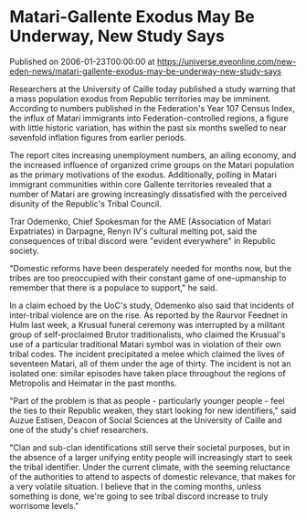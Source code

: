 # Matari-Gallente Exodus May Be Underway, New Study Says
Published on 2006-01-23T00:00:00 at https://universe.eveonline.com/new-eden-news/matari-gallente-exodus-may-be-underway-new-study-says

Researchers at the University of Caille today published a study warning that a mass population exodus from Republic territories may be imminent. According to numbers published in the Federation's Year 107 Census Index, the influx of Matari immigrants into Federation-controlled regions, a figure with little historic variation, has within the past six months swelled to near sevenfold inflation figures from earlier periods.   
  
The report cites increasing unemployment numbers, an ailing economy, and the increased influence of organized crime groups on the Matari population as the primary motivations of the exodus. Additionally, polling in Matari immigrant communities within core Gallente territories revealed that a number of Matari are growing increasingly dissatisfied with the perceived disunity of the Republic's Tribal Council.   
  
Trar Odemenko, Chief Spokesman for the AME (Association of Matari Expatriates) in Darpagne, Renyn IV's cultural melting pot, said the consequences of tribal discord were "evident everywhere" in Republic society.   
  
"Domestic reforms have been desperately needed for months now, but the tribes are too preoccupied with their constant game of one-upmanship to remember that there is a populace to support," he said.   
  
In a claim echoed by the UoC's study, Odemenko also said that incidents of inter-tribal violence are on the rise. As reported by the Raurvor Feednet in Hulm last week, a Krusual funeral ceremony was interrupted by a militant group of self-proclaimed Brutor traditionalists, who claimed the Krusual's use of a particular traditional Matari symbol was in violation of their own tribal codes. The incident precipitated a melee which claimed the lives of seventeen Matari, all of them under the age of thirty. The incident is not an isolated one: similar episodes have taken place throughout the regions of Metropolis and Heimatar in the past months.   
  
"Part of the problem is that as people - particularly younger people - feel the ties to their Republic weaken, they start looking for new identifiers," said Auzue Estisen, Deacon of Social Sciences at the University of Caille and one of the study's chief researchers.   
  
"Clan and sub-clan identifications still serve their societal purposes, but in the absence of a larger unifying entity people will increasingly start to seek the tribal identifier. Under the current climate, with the seeming reluctance of the authorities to attend to aspects of domestic relevance, that makes for a very volatile situation. I believe that in the coming months, unless something is done, we're going to see tribal discord increase to truly worrisome levels."
